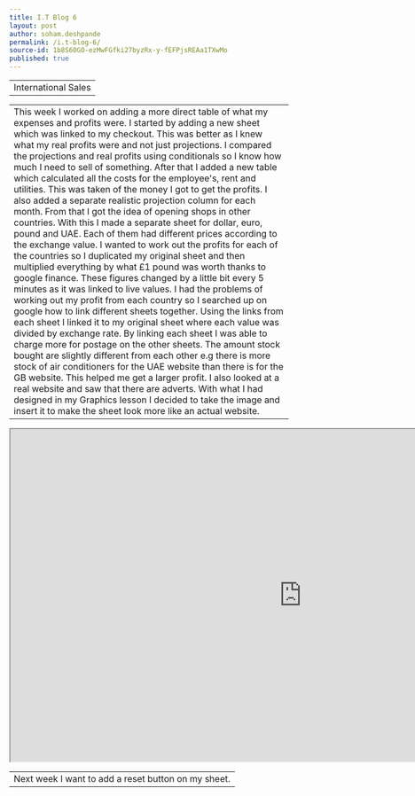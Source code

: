 ```yaml
---
title: I.T Blog 6
layout: post
author: soham.deshpande
permalink: /i.t-blog-6/
source-id: 1b8S60GO-ezMwFGfki27byzRx-y-fEFPjsREAa1TXwMo
published: true
---
```

<table>
  <tr>
    <td>International Sales</td>
  </tr>
</table>


<table>
  <tr>
    <td>This week I worked on adding a more direct table of what my expenses and profits were. I started by adding a new sheet which was linked to my checkout. This was better as I knew what my real profits were and not just projections. I compared the projections and real profits using conditionals so I know how much I need to sell of something. After that I added a new table which calculated all the costs  for the employee's, rent and utilities. This was taken of the money I got to get the profits. I also added a separate realistic projection column for each month. From that I got the idea of opening shops in other countries. With this I made a separate sheet for dollar, euro, pound and UAE. Each of them had different prices according to the exchange value. I wanted to work out the profits for each of the countries so I duplicated my original sheet and then multiplied everything by what £1 pound was worth thanks to google finance. These figures changed by a little bit every 5 minutes as it was linked to live values. I had the problems of working out my profit from each country so I searched up on google how to link different sheets together. Using the links from each sheet I linked it to my original sheet where each value was divided by exchange rate. By linking each sheet I was able to charge more for postage on the other sheets. The amount stock bought are slightly different from each other e.g there is more stock of air conditioners for the UAE website than there is for the GB website. This helped me get a larger profit. I also looked at a real website and saw that there are adverts. With what I had designed in my Graphics lesson I decided to take the image and insert it to make the sheet look more like an actual website.</td>
  </tr>
</table>

<iframe height="600px" width="1050px" src="https://docs.google.com/spreadsheets/d/e/2PACX-1vQofjpPEv6ZenUEA_jJ_UNJ0jvjU3-Flugx_2Tp3sRN3XoIgvdEQwx2ASRxQ2ZK1Qe5iBv75EutaW_i/pubhtml?widget=true&amp;headers=false"></iframe>


<table>
  <tr>
    <td>Next week I want to add a reset button on my sheet.</td>
  </tr>
</table>



